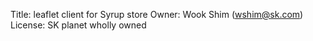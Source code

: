 Title: leaflet client for Syrup store
Owner: Wook Shim (wshim@sk.com)
License: SK planet wholly owned
